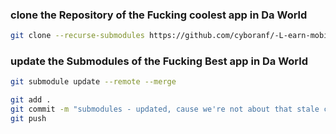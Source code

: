 ### clone the Repository of the Fucking coolest app in Da World 

```bash
git clone --recurse-submodules https://github.com/cyboranf/-L-earn-mobile-application/
```

### update the Submodules of the Fucking Best app in Da World 

```bash
git submodule update --remote --merge
```

```bash
git add .
git commit -m "submodules - updated, cause we're not about that stale code life"
git push

